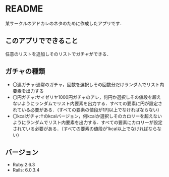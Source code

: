# README

某サークルのアドカレのネタのために作成したアプリです．
## このアプリでできること
任意のリストを追加しそのリストでガチャができる．
## ガチャの種類
* 〇連ガチャ:通常のガチャ，回数を選択しその回数分だけランダムでリスト内要素を出力する
* 〇円ガチャ:サイゼリヤ1000円ガチャのアレ，何円か選択しその値段を超えないようにランダムでリスト内要素を出力する．すべての要素に円が設定されている必要がある．（すべての要素の値段が1円以上でなければならない）
* 〇kcalガチャ:↑のkcalバージョン，何kcalか選択しそのカロリーを超えないようにランダムでリスト内要素を出力する．すべての要素にカロリーが設定されている必要がある．（すべての要素の値段が1kcal以上でなければならない）

##  バージョン
* Ruby:2.6.3
* Rails: 6.0.3.4
